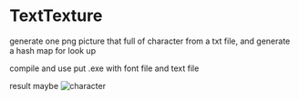 # TextTexture
generate one png picture that full of character from a txt file, and generate a hash map for look up

compile and use
put .exe with font file and text file

result maybe
![character](https://github.com/user-attachments/assets/5b85255c-def0-4029-983b-b9eb9b870086)
